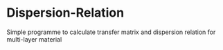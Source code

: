 # Dispersion-Relation

Simple programme to calculate transfer matrix and dispersion relation for multi-layer material
